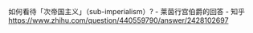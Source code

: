 如何看待「次帝国主义」（sub-imperialism）? - 莱茵行宫伯爵的回答 - 知乎
https://www.zhihu.com/question/440559790/answer/2428102697
